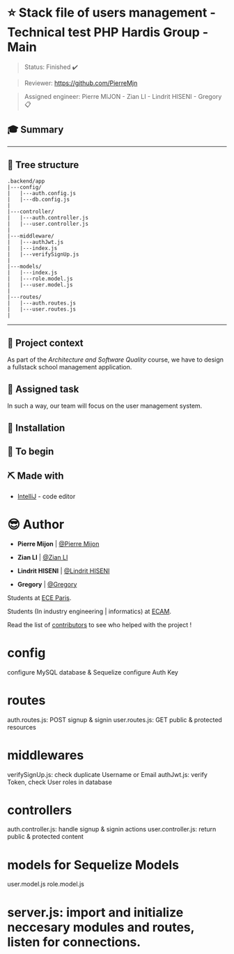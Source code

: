 # :star: Stack file of users management - Technical test PHP Hardis Group - Main

> Status: Finished :heavy_check_mark:

> Reviewer: <https://github.com/PierreMjn>

> Assigned engineer: Pierre MIJON - Zian LI - Lindrit HISENI - Gregory :clipboard:

## :mortar_board: Summary


---



## :evergreen_tree: Tree structure

```
.backend/app
|---config/
|   |---auth.config.js
|   |---db.config.js
|
|---controller/
|   |---auth.controller.js
|   |---user.controller.js
|
|---middleware/
|   |---authJwt.js
|   |---index.js
|   |---verifySignUp.js
|
|---models/
|   |---index.js
|   |---role.model.js
|   |---user.model.js
|
|---routes/
|   |---auth.routes.js
|   |---user.routes.js
|
```

---

## :scroll: Project context

As part of the *Architecture and Software Quality* course, we have to design a fullstack school management application.

## :dart: Assigned task

In such a way, our team will focus on the user management system.

## :construction_worker: Installation

## :beginner: To begin

## :pick: Made with

* [IntelliJ](https://www.jetbrains.com/fr-fr/idea/) - code editor

# :sunglasses: Author

* **Pierre Mijon** | [@Pierre Mijon](mailto:pierre.mijon@edu.ece.fr)

* **Zian LI** | [@Zian LI](mailto:zian.li@edu.ece.fr)

* **Lindrit HISENI** | [@Lindrit HISENI](mailto:lindrit.hiseni@edu.ece.fr)

* **Gregory** | [@Gregory](mailto:pierre.mijon@edu.ece.fr)

Students at [ECE Paris](https://www.ece.fr/).

Students (In industry engineering | informatics) at [ECAM](https://www.ecam.be/).

Read the list of [contributors](https://github.com/PierreMjn/School-management/graphs/contributors) to see who helped with the project !




# config

configure MySQL database & Sequelize
configure Auth Key

# routes

auth.routes.js: POST signup & signin
user.routes.js: GET public & protected resources

# middlewares

verifySignUp.js: check duplicate Username or Email
authJwt.js: verify Token, check User roles in database

# controllers

auth.controller.js: handle signup & signin actions
user.controller.js: return public & protected content

# models for Sequelize Models

user.model.js
role.model.js

# server.js: import and initialize neccesary modules and routes, listen for connections.